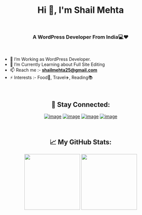 <h1 align="center">Hi 👋, I'm Shail Mehta</h1><br>
<h3 align="center">A WordPress Developer From India💻❤️</h3>

<br>

- 🌱 I’m Working as WordPress Developer.
- 🔭 I’m Currently Learning about Full Site Editing
- 📫 Reach me :-  **shailmehta25@gmail.com**
- ⚡ Interests :-  Food🍔, Travel✈️, Reading📚
<br>

<h2 align="center">📧 Stay Connected:</h2>
<div align="center">
 
[![image](https://img.shields.io/badge/LinkedIn-0077B5?style=for-the-badge&logo=linkedin&logoColor=white)](https://in.linkedin.com/in/shailmehta25)
[![image](https://img.shields.io/badge/-WordPress-blue?style=for-the-badge&logo=wordpress&logoColor=white)](https://profiles.wordpress.org/shailu25/) 
[![image](https://img.shields.io/badge/Github-black?style=for-the-badge&logo=github&logoColor=white)](https://github.com/shail-mehta)
[![image](https://img.shields.io/badge/Gmail-D14836?style=for-the-badge&logo=gmail&logoColor=white)](mailto:shailmehta25@gmail.com)

</div>

<br>

<h2 align="center">📈 My GitHub Stats:</h2>

<p align="center">
    <a href="https://github-readme-stats.vercel.app/api?username=shail-mehta&theme=aura_dark&show_icons=true"><img height="180em" src="https://github-readme-stats.vercel.app/api?username=shail-mehta&theme=aura_dark&show_icons=true" /></a>
    <a href="https://github-readme-stats.vercel.app/api/top-langs/?username=shail-mehta&theme=aura_dark"><img height="180em" src="https://github-readme-stats.vercel.app/api/top-langs/?username=shail-mehta&theme=aura_dark" /></a>
</p>

<br>
